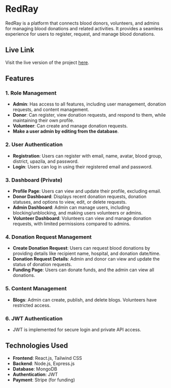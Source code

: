 # RedRay

RedRay is a platform that connects blood donors, volunteers, and admins for managing blood donations and related activities. It provides a seamless experience for users to register, request, and manage blood donations.

## Live Link

Visit the live version of the project [here](https://calm-snickerdoodle-bcd538.netlify.app/).

## Features

### 1. Role Management

- **Admin**: Has access to all features, including user management, donation requests, and content management.
- **Donor**: Can register, view donation requests, and respond to them, while maintaining their own profile.
- **Volunteer**: Can create and manage donation requests.
- **Make a user admin by editing from the database**.

### 2. User Authentication

- **Registration**: Users can register with email, name, avatar, blood group, district, upazila, and password.
- **Login**: Users can log in using their registered email and password.

### 3. Dashboard (Private)

- **Profile Page**: Users can view and update their profile, excluding email.
- **Donor Dashboard**: Displays recent donation requests, donation statuses, and options to view, edit, or delete requests.
- **Admin Dashboard**: Admin can manage users, including blocking/unblocking, and making users volunteers or admins.
- **Volunteer Dashboard**: Volunteers can view and manage donation requests, with limited permissions compared to admins.

### 4. Donation Request Management

- **Create Donation Request**: Users can request blood donations by providing details like recipient name, hospital, and donation date/time.
- **Donation Request Details**: Admin and donor can view and update the status of donation requests.
- **Funding Page**: Users can donate funds, and the admin can view all donations.

### 5. Content Management

- **Blogs**: Admin can create, publish, and delete blogs. Volunteers have restricted access.

### 6. JWT Authentication

- JWT is implemented for secure login and private API access.

## Technologies Used

- **Frontend**: React.js, Tailwind CSS
- **Backend**: Node.js, Express.js
- **Database**: MongoDB
- **Authentication**: JWT
- **Payment**: Stripe (for funding)
